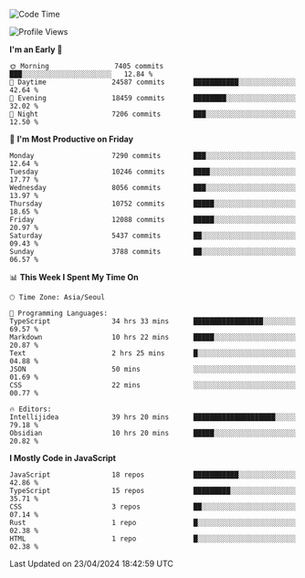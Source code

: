 <!--START_SECTION:waka-->
![Code Time](http://img.shields.io/badge/Code%20Time-5%2C959%20hrs%209%20mins-blue)

![Profile Views](http://img.shields.io/badge/Profile%20Views-6-blue)

**I'm an Early 🐤** 

```text
🌞 Morning                7405 commits        ███░░░░░░░░░░░░░░░░░░░░░░   12.84 % 
🌆 Daytime                24587 commits       ███████████░░░░░░░░░░░░░░   42.64 % 
🌃 Evening                18459 commits       ████████░░░░░░░░░░░░░░░░░   32.02 % 
🌙 Night                  7206 commits        ███░░░░░░░░░░░░░░░░░░░░░░   12.50 % 
```
📅 **I'm Most Productive on Friday** 

```text
Monday                   7290 commits        ███░░░░░░░░░░░░░░░░░░░░░░   12.64 % 
Tuesday                  10246 commits       ████░░░░░░░░░░░░░░░░░░░░░   17.77 % 
Wednesday                8056 commits        ███░░░░░░░░░░░░░░░░░░░░░░   13.97 % 
Thursday                 10752 commits       █████░░░░░░░░░░░░░░░░░░░░   18.65 % 
Friday                   12088 commits       █████░░░░░░░░░░░░░░░░░░░░   20.97 % 
Saturday                 5437 commits        ██░░░░░░░░░░░░░░░░░░░░░░░   09.43 % 
Sunday                   3788 commits        ██░░░░░░░░░░░░░░░░░░░░░░░   06.57 % 
```


📊 **This Week I Spent My Time On** 

```text
🕑︎ Time Zone: Asia/Seoul

💬 Programming Languages: 
TypeScript               34 hrs 33 mins      █████████████████░░░░░░░░   69.57 % 
Markdown                 10 hrs 22 mins      █████░░░░░░░░░░░░░░░░░░░░   20.87 % 
Text                     2 hrs 25 mins       █░░░░░░░░░░░░░░░░░░░░░░░░   04.88 % 
JSON                     50 mins             ░░░░░░░░░░░░░░░░░░░░░░░░░   01.69 % 
CSS                      22 mins             ░░░░░░░░░░░░░░░░░░░░░░░░░   00.77 % 

🔥 Editors: 
Intellijidea             39 hrs 20 mins      ████████████████████░░░░░   79.18 % 
Obsidian                 10 hrs 20 mins      █████░░░░░░░░░░░░░░░░░░░░   20.82 % 
```

**I Mostly Code in JavaScript** 

```text
JavaScript               18 repos            ███████████░░░░░░░░░░░░░░   42.86 % 
TypeScript               15 repos            █████████░░░░░░░░░░░░░░░░   35.71 % 
CSS                      3 repos             ██░░░░░░░░░░░░░░░░░░░░░░░   07.14 % 
Rust                     1 repo              █░░░░░░░░░░░░░░░░░░░░░░░░   02.38 % 
HTML                     1 repo              █░░░░░░░░░░░░░░░░░░░░░░░░   02.38 % 
```




 Last Updated on 23/04/2024 18:42:59 UTC
<!--END_SECTION:waka-->
